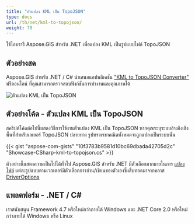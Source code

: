 ```yaml
---
title: "ตัวแปลง KML เป็น TopoJSON"
type: docs
url: /th/net/kml-to-topojson/
weight: 70
---
```


ใช้ไลบรารี Aspose.GIS สำหรับ .NET เพื่อแปลง KML เป็นรูปแบบไฟล์ TopoJSON

## **ตัวอย่างสด**

Aspose.GIS สำหรับ .NET / C# นำเสนอแอปพลิเคชัน ["KML to TopoJSON Converter"](https://products.aspose.app/gis/conversion/kml-to-topojson) ฟรีออนไลน์ ที่คุณสามารถตรวจสอบฟังก์ชันการทำงานและคุณภาพได้

![ตัวแปลง KML เป็น TopoJSON](conversion.png)

## **ตัวอย่างโค้ด - ตัวแปลง KML เป็น TopoJSON**

สคริปต์โค้ดต่อไปนี้แสดงวิธีการใช้งานตัวแปลง KML เป็น TopoJSON หากคุณระบุระบบอ้างอิงเชิงพื้นที่สำหรับเลเยอร์ TopoJSON ปลายทาง รูปทรงเรขาคณิตทั้งหมดจะถูกแปลงเป็นระบบนั้น

{{< gist "aspose-com-gists" "10f3783b9581d10bc69dbada42705d2c" "Showcase-CSharp-kml-to-topojson.cs" >}}

ตัวอย่างนี้แสดงความเป็นไปได้ทั่วไป Aspose.GIS สำหรับ .NET มีตัวเลือกมากมายในการ [แปลงไฟล์](https://docs.aspose.com/gis/net/vector-layers/) แต่ละรูปแบบตามเวกเตอร์มีตัวเลือกการอ่าน/เขียนของตัวเองซึ่งสืบทอดมาจากคลาส [DriverOptions](https://reference.aspose.com/gis/net/aspose.gis/driveroptions)

## **แพลตฟอร์ม - .NET / C#**

เราสนับสนุน Framework 4.7 หรือใหม่กว่าภายใต้ Windows และ .NET Core 2.0 หรือใหม่กว่าภายใต้ Windows หรือ Linux
